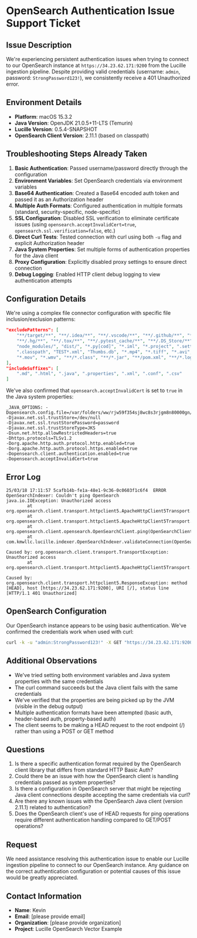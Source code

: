 # OpenSearch Authentication Issue Support Ticket

## Issue Description
We're experiencing persistent authentication issues when trying to connect to our OpenSearch instance at `https://34.23.62.171:9200` from the Lucille ingestion pipeline. Despite providing valid credentials (username: `admin`, password: `StrongPassword123!`), we consistently receive a 401 Unauthorized error.

## Environment Details
- **Platform**: macOS 15.3.2
- **Java Version**: OpenJDK 21.0.5+11-LTS (Temurin)
- **Lucille Version**: 0.5.4-SNAPSHOT
- **OpenSearch Client Version**: 2.11.1 (based on classpath)

## Troubleshooting Steps Already Taken
1. **Basic Authentication**: Passed username/password directly through the configuration
2. **Environment Variables**: Set OpenSearch credentials via environment variables
3. **Base64 Authentication**: Created a Base64 encoded auth token and passed it as an Authorization header
4. **Multiple Auth Formats**: Configured authentication in multiple formats (standard, security-specific, node-specific)
5. **SSL Configuration**: Disabled SSL verification to eliminate certificate issues (using `opensearch.acceptInvalidCert=true`, `opensearch.ssl.verification=false`, etc.)
6. **Direct Curl Tests**: Tested connection with curl using both `-u` flag and explicit Authorization header
7. **Java System Properties**: Set multiple forms of authentication properties for the Java client
8. **Proxy Configuration**: Explicitly disabled proxy settings to ensure direct connection
9. **Debug Logging**: Enabled HTTP client debug logging to view authentication attempts

## Configuration Details
We're using a complex file connector configuration with specific file inclusion/exclusion patterns:

```json
"excludePatterns": [
    "**/target/**", "**/.idea/**", "**/.vscode/**", "**/.github/**", "**/.svn/**", 
    "**/.hg/**", "**/.tox/**", "**/.pytest_cache/**", "**/.DS_Store/**", 
    "node_modules/", "dist/", "*.py[cod]", "*.iml", "*.project", ".settings", 
    ".classpath", "TEST*.xml", "Thumbs.db", "*.mp4", "*.tiff", "*.avi", "*.flv", 
    "*.mov", "*.wmv", "**/*.class", "**/*.jar", "**/pom.xml", "**/*.log", "**/test/**/*"
],
"includeSuffixes": [
    ".md", ".html", ".java", ".properties", ".xml", ".conf", ".csv"
]
```

We've also confirmed that `opensearch.acceptInvalidCert` is set to `true` in the Java system properties:

```
_JAVA_OPTIONS: -Dopensearch.config.file=/var/folders/ww/rjw59f354sj8wc8s3rjgm8n80000gn/T/tmp.XXMZf19wNj
-Djavax.net.ssl.trustStore=/dev/null
-Djavax.net.ssl.trustStorePassword=password
-Djavax.net.ssl.trustStoreType=JKS
-Dsun.net.http.allowRestrictedHeaders=true
-Dhttps.protocols=TLSv1.2
-Dorg.apache.http.auth.protocol.http.enabled=true
-Dorg.apache.http.auth.protocol.https.enabled=true
-Dopensearch.client.authentication.enabled=true
-Dopensearch.acceptInvalidCert=true
```

## Error Log
```
25/03/18 17:11:57 5cafb14b-fe1a-48e1-9c36-0c0603f1c6f4  ERROR OpenSearchIndexer: Couldn't ping OpenSearch 
java.io.IOException: Unauthorized access
        at org.opensearch.client.transport.httpclient5.ApacheHttpClient5Transport.extractAndWrapCause(ApacheHttpClient5Transport.java:1150)
        at org.opensearch.client.transport.httpclient5.ApacheHttpClient5Transport.performRequest(ApacheHttpClient5Transport.java:158)
        at org.opensearch.client.opensearch.OpenSearchClient.ping(OpenSearchClient.java:1083)
        at com.kmwllc.lucille.indexer.OpenSearchIndexer.validateConnection(OpenSearchIndexer.java:86)

Caused by: org.opensearch.client.transport.TransportException: Unauthorized access
        at org.opensearch.client.transport.httpclient5.ApacheHttpClient5Transport.prepareResponse(ApacheHttpClient5Transport.java:499)
        
Caused by: org.opensearch.client.transport.httpclient5.ResponseException: method [HEAD], host [https://34.23.62.171:9200], URI [/], status line [HTTP/1.1 401 Unauthorized]
```

## OpenSearch Configuration
Our OpenSearch instance appears to be using basic authentication. We've confirmed the credentials work when used with curl:
```bash
curl -k -u "admin:StrongPassword123!" -X GET "https://34.23.62.171:9200"
```

## Additional Observations
- We've tried setting both environment variables and Java system properties with the same credentials
- The curl command succeeds but the Java client fails with the same credentials
- We've verified that the properties are being picked up by the JVM (visible in the debug output)
- Multiple authentication formats have been attempted (basic auth, header-based auth, property-based auth)
- The client seems to be making a HEAD request to the root endpoint (/) rather than using a POST or GET method

## Questions
1. Is there a specific authentication format required by the OpenSearch client library that differs from standard HTTP Basic Auth?
2. Could there be an issue with how the OpenSearch client is handling credentials passed as system properties?
3. Is there a configuration in OpenSearch server that might be rejecting Java client connections despite accepting the same credentials via curl?
4. Are there any known issues with the OpenSearch Java client (version 2.11.1) related to authentication?
5. Does the OpenSearch client's use of HEAD requests for ping operations require different authentication handling compared to GET/POST operations?

## Request
We need assistance resolving this authentication issue to enable our Lucille ingestion pipeline to connect to our OpenSearch instance. Any guidance on the correct authentication configuration or potential causes of this issue would be greatly appreciated.

## Contact Information
- **Name**: Kevin
- **Email**: [please provide email]
- **Organization**: [please provide organization]
- **Project**: Lucille OpenSearch Vector Example

